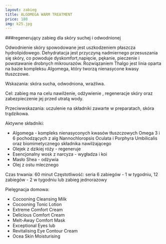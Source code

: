 ```yaml
---
layout: zabieg
title: ALGOMEGA WARM TREATMENT
price: 180
img: k25.jpg
---
```

###regenerujący zabieg dla skóry suchej i odwodnionej
	
Odwodnienie skóry spowodowane jest uszkodzeniem płaszcza hydrolipidowego. Dehydratacja jest przyczyną nadmiernego przesuszania się skóry, co powoduje dyskomfort,napięcie, pękanie, pieczenie i powstawanie drobnych mikrourazów. Rozwiązaniem Thalgo jest linia oparta na bazie kompleksu Algomega, który tworzą nienasycone kwasy tłuszczowe.

Wskazania: skóra sucha, odwodniona, wrażliwa.

Cel: zabieg ma na celu nawilżenie, odżywienie , regeneracje skóry oraz zabezpieczenie jej przed utratą wody.

Przeciwwskazania: uczulenie na składniki zawarte w preparatach, skóra trądzikowa.

Aktywne składniki:

- Algomega - kompleks nienasyconych kwasów tłuszczowych Omega 3 i 6 pochodzących z alg Nannochloropsis Oculata i Porphyra Umbilicalis oraz biomimetycznego składnika nawilżającego
- Olejek z dzikiej róży - regeneruje
- Esencjonalny wosk z narcyza - wygładza i koi
- Masło Shea - odżywia
- Olej z ostu mlecznego

Czas trwania: 60 minut
Częstotliwość: seria 6 zabiegów - 1 w tygodniu, 12 zabiegów - 2 w tygodniu lub zabieg jednorazowy

Pielęgnacja domowa:

- Cocooning Cleansing Milk
- Cocooning Tonic Lotion
- Extreme Comfort Cream
- Delicious Comfort Cream
- Melt-Away Comfort Mask
- Exceptional Eyes lub
- Revitalising Eye Contour Cream
- Ocea Skin Moisturising
